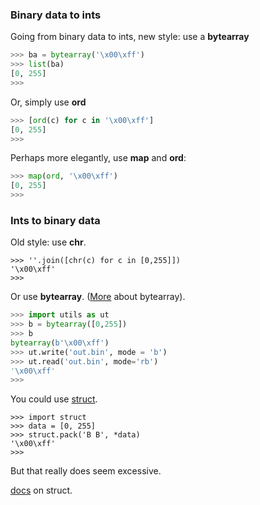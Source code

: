 ### Binary data to ints

Going from binary data to ints, new style:  use a **bytearray**

```python
>>> ba = bytearray('\x00\xff')
>>> list(ba)
[0, 255]
>>>
```

Or, simply use **ord**

```python
>>> [ord(c) for c in '\x00\xff']
[0, 255]
>>>
```

Perhaps more elegantly, use **map** and **ord**:

```python
>>> map(ord, '\x00\xff')
[0, 255]
>>>

```

### Ints to binary data

Old style:  use **chr**.

```
>>> ''.join([chr(c) for c in [0,255]])
'\x00\xff'
>>>
```


Or use **bytearray**.  ([More](ByteArray.md) about bytearray).

```python
>>> import utils as ut
>>> b = bytearray([0,255])
>>> b
bytearray(b'\x00\xff')
>>> ut.write('out.bin', mode = 'b')
>>> ut.read('out.bin', mode='rb')
'\x00\xff'
>>>
```

You could use [struct](Struct.md).

```
>>> import struct
>>> data = [0, 255]
>>> struct.pack('B B', *data)
'\x00\xff'
>>>
```

But that really does seem excessive.

[docs](https://docs.python.org/2/library/struct.html#format-characters) on struct.
